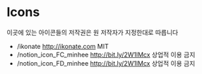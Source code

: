 # Icons


이곳에 있는 아이콘들의 저작권은 원 저작자가 지정한대로 따릅니다

* /ikonate http://ikonate.com MIT
* /notion_icon_FC_minhee http://bit.ly/2W1lMcx 상업적 이용 금지
* /notion_icon_FD_minhee http://bit.ly/2W1lMcx 상업적 이용 금지
